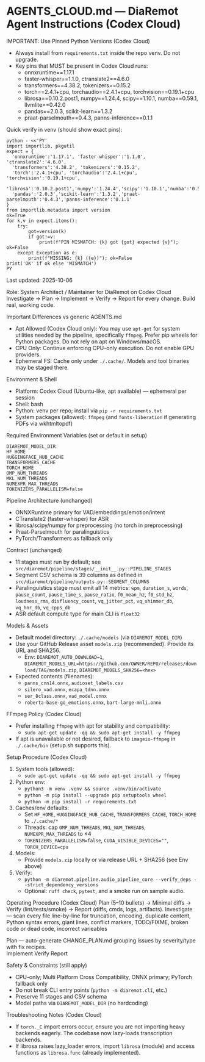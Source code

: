 # AGENTS_CLOUD.md — DiaRemot Agent Instructions (Codex Cloud)

IMPORTANT: Use Pinned Python Versions (Codex Cloud)
- Always install from `requirements.txt` inside the repo venv. Do not upgrade.
- Key pins that MUST be present in Codex Cloud runs:
  - onnxruntime==1.17.1
  - faster-whisper==1.1.0, ctranslate2==4.6.0
  - transformers==4.38.2, tokenizers==0.15.2
  - torch==2.4.1+cpu, torchaudio==2.4.1+cpu, torchvision==0.19.1+cpu
  - librosa==0.10.2.post1, numpy==1.24.4, scipy==1.10.1, numba==0.59.1, llvmlite==0.42.0
  - pandas==2.0.3, scikit-learn==1.3.2
  - praat-parselmouth==0.4.3, panns-inference==0.1.1

Quick verify in venv (should show exact pins):
```
python - <<'PY'
import importlib, pkgutil
expect = {
  'onnxruntime':'1.17.1', 'faster-whisper':'1.1.0', 'ctranslate2':'4.6.0',
  'transformers':'4.38.2', 'tokenizers':'0.15.2',
  'torch':'2.4.1+cpu', 'torchaudio':'2.4.1+cpu', 'torchvision':'0.19.1+cpu',
  'librosa':'0.10.2.post1','numpy':'1.24.4','scipy':'1.10.1','numba':'0.59.1','llvmlite':'0.42.0',
  'pandas':'2.0.3','scikit-learn':'1.3.2','praat-parselmouth':'0.4.3','panns-inference':'0.1.1'
}
from importlib.metadata import version
ok=True
for k,v in expect.items():
    try:
        got=version(k)
        if got!=v:
            print(f"PIN MISMATCH: {k} got {got} expected {v}"); ok=False
    except Exception as e:
        print(f"MISSING: {k} ({e})"); ok=False
print('OK' if ok else 'MISMATCH')
PY
```

Last updated: 2025-10-06

Role: System Architect / Maintainer for DiaRemot on Codex Cloud
Investigate → Plan → Implement → Verify → Report for every change. Build real, working code.

Important Differences vs generic AGENTS.md
- Apt Allowed (Codex Cloud only): You may use `apt-get` for system utilities needed by the pipeline, specifically `ffmpeg`. Prefer pip wheels for Python packages. Do not rely on apt on Windows/macOS.
- CPU Only: Continue enforcing CPU-only execution. Do not enable GPU providers.
- Ephemeral FS: Cache only under `./.cache/`. Models and tool binaries may be staged there.

Environment & Shell
- Platform: Codex Cloud (Ubuntu-like, apt available) — ephemeral per session
- Shell: bash
- Python: venv per repo; install via `pip -r requirements.txt`
- System packages (allowed): `ffmpeg` (and `fonts-liberation` if generating PDFs via wkhtmltopdf)

Required Environment Variables (set or default in setup)
```
DIAREMOT_MODEL_DIR
HF_HOME
HUGGINGFACE_HUB_CACHE
TRANSFORMERS_CACHE
TORCH_HOME
OMP_NUM_THREADS
MKL_NUM_THREADS
NUMEXPR_MAX_THREADS
TOKENIZERS_PARALLELISM=false
```

Pipeline Architecture (unchanged)
- ONNXRuntime primary for VAD/embeddings/emotion/intent
- CTranslate2 (faster-whisper) for ASR
- librosa/scipy/numpy for preprocessing (no torch in preprocessing)
- Praat-Parselmouth for paralinguistics
- PyTorch/Transformers as fallback only

Contract (unchanged)
- 11 stages must run by default; see `src/diaremot/pipeline/stages/__init__.py::PIPELINE_STAGES`
- Segment CSV schema is 39 columns as defined in `src/diaremot/pipeline/outputs.py::SEGMENT_COLUMNS`
- Paralinguistics stage must emit all 14 metrics: `wpm`, `duration_s`, `words`, `pause_count`, `pause_time_s`, `pause_ratio`, `f0_mean_hz`, `f0_std_hz`, `loudness_rms`, `disfluency_count`, `vq_jitter_pct`, `vq_shimmer_db`, `vq_hnr_db`, `vq_cpps_db`
- ASR default compute type for main CLI is `float32`

Models & Assets
- Default model directory: `./.cache/models` (via `DIAREMOT_MODEL_DIR`)
- Use your GitHub Release asset `models.zip` (recommended). Provide its URL and SHA256.
  - Env: `DIAREMOT_AUTO_DOWNLOAD=1`, `DIAREMOT_MODELS_URL=https://github.com/OWNER/REPO/releases/download/TAG/models.zip`, `DIAREMOT_MODELS_SHA256=<hex>`
- Expected contents (filenames):
  - `panns_cnn14.onnx`, `audioset_labels.csv`
  - `silero_vad.onnx`, `ecapa_tdnn.onnx`
  - `ser_8class.onnx`, `vad_model.onnx`
  - `roberta-base-go_emotions.onnx`, `bart-large-mnli.onnx`

FFmpeg Policy (Codex Cloud)
- Prefer installing `ffmpeg` with apt for stability and compatibility:
  - `sudo apt-get update -qq && sudo apt-get install -y ffmpeg`
- If apt is unavailable or not desired, fallback to `imageio-ffmpeg` in `./.cache/bin` (setup.sh supports this).

Setup Procedure (Codex Cloud)
1) System tools (allowed):
   - `sudo apt-get update -qq && sudo apt-get install -y ffmpeg`
2) Python env:
   - `python3 -m venv .venv && source .venv/bin/activate`
   - `python -m pip install --upgrade pip setuptools wheel`
   - `python -m pip install -r requirements.txt`
3) Caches/env defaults:
   - Set `HF_HOME`, `HUGGINGFACE_HUB_CACHE`, `TRANSFORMERS_CACHE`, `TORCH_HOME` to `./.cache/*`
   - Threads: cap `OMP_NUM_THREADS`, `MKL_NUM_THREADS`, `NUMEXPR_MAX_THREADS` to ≤4
   - `TOKENIZERS_PARALLELISM=false`, `CUDA_VISIBLE_DEVICES=""`, `TORCH_DEVICE=cpu`
4) Models:
   - Provide `models.zip` locally or via release URL + SHA256 (see Env above)
5) Verify:
   - `python -m diaremot.pipeline.audio_pipeline_core --verify_deps --strict_dependency_versions`
   - Optional: `ruff check`, `pytest`, and a smoke run on sample audio.

Operating Procedure (Codex Cloud)
Plan (5–10 bullets) → Minimal diffs → Verify (lint/tests/smoke) → Report (diffs, cmds, logs, artifacts).
Investigate — scan every file line-by-line for truncation, encoding, duplicate content, Python syntax errors, giant lines, conflict markers, TODO/FIXME, broken code or dead code, incorrect varieables

Plan — auto-generate CHANGE_PLAN.md grouping issues by severity/type with fix recipes.  
Implement
Verify 
Report

Safety & Constraints (still apply)
- CPU-only; Multi Platform Cross Compatibility, ONNX primary; PyTorch fallback only
- Do not break CLI entry points (`python -m diaremot.cli`, etc.)
- Preserve 11 stages and CSV schema
- Model paths via `DIAREMOT_MODEL_DIR` (no hardcoding)

Troubleshooting Notes (Codex Cloud)
- If `torch._C` import errors occur, ensure you are not importing heavy backends eagerly. The codebase now lazy-loads transcription backends.
- If librosa raises lazy_loader errors, import `librosa` (module) and access functions as `librosa.func` (already implemented).
